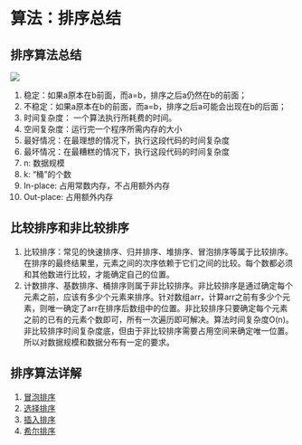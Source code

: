 # 算法：排序总结

## 排序算法总结
![](https://tomz-1253937763.cos.ap-guangzhou.myqcloud.com/img/201904/sort.png)

1. 稳定：如果a原本在b前面，而a=b，排序之后a仍然在b的前面；
2. 不稳定：如果a原本在b的前面，而a=b，排序之后a可能会出现在b的后面；
3. 时间复杂度： 一个算法执行所耗费的时间。
4. 空间复杂度：运行完一个程序所需内存的大小
5. 最好情况：在最理想的情况下，执行这段代码的时间复杂度
6. 最坏情况：在最糟糕的情况下，执行这段代码的时间复杂度
7. n: 数据规模
8. k: “桶”的个数
9. In-place: 占用常数内存，不占用额外内存
10. Out-place: 占用额外内存

## 比较排序和非比较排序
1. 比较排序：常见的快速排序、归并排序、堆排序、冒泡排序等属于比较排序。在排序的最终结果里，元素之间的次序依赖于它们之间的比较。每个数都必须和其他数进行比较，才能确定自己的位置。
2. 计数排序、基数排序、桶排序则属于非比较排序。非比较排序是通过确定每个元素之前，应该有多少个元素来排序。针对数组arr，计算arr之前有多少个元素，则唯一确定了arr在排序后数组中的位置。非比较排序只要确定每个元素之前的已有的元素个数即可，所有一次遍历即可解决。算法时间复杂度O(n)。非比较排序时间复杂度底，但由于非比较排序需要占用空间来确定唯一位置。所以对数据规模和数据分布有一定的要求。

## 排序算法详解
1. [冒泡排序](https://www.tomz.club/blog/md/Pragram/algorithm/2019-04/190416.md)
2. [选择排序](https://www.tomz.club/blog/md/Pragram/algorithm/2019-04/190417.md)
3. [插入排序](https://www.tomz.club/blog/md/Pragram/algorithm/2019-04/190418.md)
3. [希尔排序](https://www.tomz.club/blog/md/Pragram/algorithm/2019-04/190419.md)
